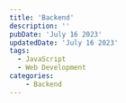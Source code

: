 ```yaml
---
title: 'Backend'
description: ''
pubDate: 'July 16 2023'
updatedDate: 'July 16 2023'
tags:
  - JavaScript
  - Web Development
categories:
    - Backend
---
```


